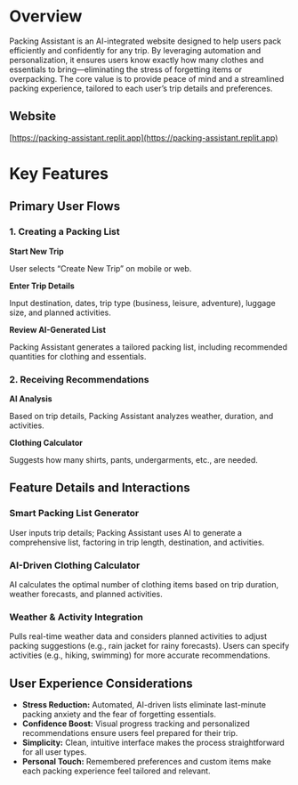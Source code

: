 # Overview

Packing Assistant is an AI-integrated website designed to help users pack efficiently and confidently for any trip. By leveraging automation and personalization, it ensures users know exactly how many clothes and essentials to bring—eliminating the stress of forgetting items or overpacking. The core value is to provide peace of mind and a streamlined packing experience, tailored to each user’s trip details and preferences.

## Website

[https://packing-assistant.replit.app](https://packing-assistant.replit.app)


# Key Features

## Primary User Flows

### 1. Creating a Packing List

**Start New Trip**

User selects “Create New Trip” on mobile or web.

**Enter Trip Details**

Input destination, dates, trip type (business, leisure, adventure), luggage size, and planned activities.

**Review AI-Generated List**

Packing Assistant generates a tailored packing list, including recommended quantities for clothing and essentials.


### 2. Receiving Recommendations

**AI Analysis**

Based on trip details, Packing Assistant analyzes weather, duration, and activities.

**Clothing Calculator**

Suggests how many shirts, pants, undergarments, etc., are needed.


## Feature Details and Interactions

### Smart Packing List Generator

User inputs trip details; Packing Assistant uses AI to generate a comprehensive list, factoring in trip length, destination, and activities.


### AI-Driven Clothing Calculator

AI calculates the optimal number of clothing items based on trip duration, weather forecasts, and planned activities.

### Weather & Activity Integration

Pulls real-time weather data and considers planned activities to adjust packing suggestions (e.g., rain jacket for rainy forecasts). Users can specify activities (e.g., hiking, swimming) for more accurate recommendations.


## User Experience Considerations

- **Stress Reduction:** Automated, AI-driven lists eliminate last-minute packing anxiety and the fear of forgetting essentials.
- **Confidence Boost:** Visual progress tracking and personalized recommendations ensure users feel prepared for their trip.
- **Simplicity:** Clean, intuitive interface makes the process straightforward for all user types.
- **Personal Touch:** Remembered preferences and custom items make each packing experience feel tailored and relevant.

